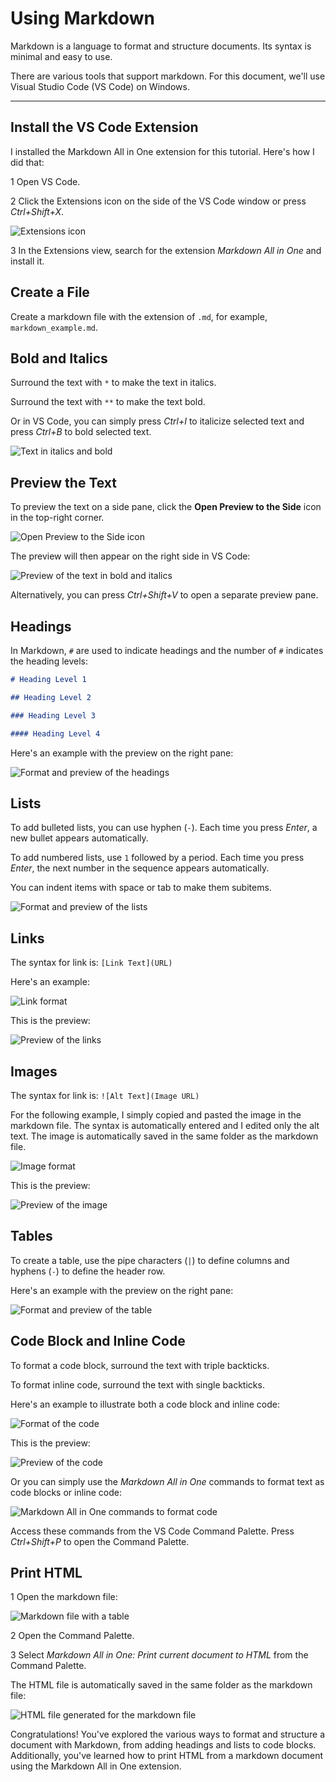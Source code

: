 # Using Markdown
Markdown is a language to format and structure documents. Its syntax is minimal and easy to use.

There are various tools that support markdown. For this document, we'll use Visual Studio Code (VS Code) on Windows.

---

## Install the VS Code Extension
I installed the Markdown All in One extension for this tutorial. Here's how I did that:

<span class="step-number">1</span> Open VS Code.

<span class="step-number">2</span> Click the Extensions icon on the side of the VS Code window or press *Ctrl+Shift+X*.

![Extensions icon](mark0.png)

<span class="step-number">3</span> In the Extensions view, search for the extension *Markdown All in One* and install it.

## Create a File
Create a markdown file with the extension of `.md`, for example, `markdown_example.md`.

## Bold and Italics
Surround the text with `*` to make the text in italics.

Surround the text with `**` to make the text bold.

Or in VS Code, you can simply press *Ctrl+I* to italicize selected text and press *Ctrl+B* to bold selected text.

![Text in italics and bold](mark1.png)

## Preview the Text
To preview the text on a side pane, click the **Open Preview to the Side** icon in the top-right corner.

![Open Preview to the Side icon](mark2.png)

The preview will then appear on the right side in VS Code:

![Preview of the text in bold and italics](mark3.png)

Alternatively, you can press *Ctrl+Shift+V* to open a separate preview pane.

## Headings
In Markdown, `#` are used to indicate headings and the number of `#` indicates the heading levels:

```markdown
# Heading Level 1

## Heading Level 2

### Heading Level 3

#### Heading Level 4
```

Here's an example with the preview on the right pane:

![Format and preview of the headings](mark4.png)

## Lists
To add bulleted lists, you can use hyphen (`-`). Each time you press *Enter*, a new bullet appears automatically.

To add numbered lists, use `1` followed by a period. Each time you press *Enter*, the next number in the sequence appears automatically.

You can indent items with space or tab to make them subitems.

![Format and preview of the lists](mark5.png)

## Links
The syntax for link is: `[Link Text](URL)`

Here's an example:

![Link format](mark6.png)

This is the preview:

![Preview of the links](mark7.png)

## Images
The syntax for link is: `![Alt Text](Image URL)`

For the following example, I simply copied and pasted the image in the markdown file. The syntax is automatically entered and I edited only the alt text. The image is automatically saved in the same folder as the markdown file.

![Image format](mark8.png)

This is the preview:

![Preview of the image](mark9.png)

## Tables
To create a table, use the pipe characters (`|`) to define columns and hyphens (`-`) to define the header row.

Here's an example with the preview on the right pane:

![Format and preview of the table](mark10.png)

## Code Block and Inline Code
To format a code block, surround the text with triple backticks.

To format inline code, surround the text with single backticks.

Here's an example to illustrate both a code block and inline code:

![Format of the code](mark11.png)

This is the preview:

![Preview of the code](mark12.png)

Or you can simply use the *Markdown All in One* commands to format text as code blocks or inline code:

![Markdown All in One commands to format code](mark13.png)

Access these commands from the VS Code Command Palette. Press *Ctrl+Shift+P* to open the Command Palette.

## Print HTML
<span class="step-number">1</span> Open the markdown file:

![Markdown file with a table](mark14.png)

<span class="step-number">2</span> Open the Command Palette.

<span class="step-number">3</span> Select *Markdown All in One: Print current document to HTML* from the Command Palette.

The HTML file is automatically saved in the same folder as the markdown file:

![HTML file generated for the markdown file](mark15.png)

Congratulations! You've explored the various ways to format and structure a document with Markdown, from adding headings and lists to code blocks. Additionally, you've learned how to print HTML from a markdown document using the Markdown All in One extension.